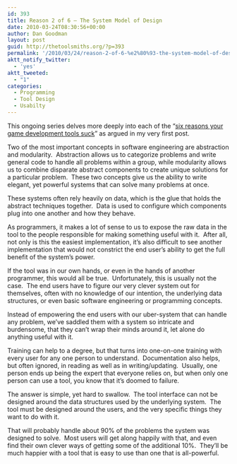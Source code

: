 ```yaml
---
id: 393
title: Reason 2 of 6 – The System Model of Design
date: 2010-03-24T08:30:56+00:00
author: Dan Goodman
layout: post
guid: http://thetoolsmiths.org/?p=393
permalink: '/2010/03/24/reason-2-of-6-%e2%80%93-the-system-model-of-design/'
aktt_notify_twitter:
  - 'yes'
aktt_tweeted:
  - "1"
categories:
  - Programming
  - Tool Design
  - Usabilty
---
```

This ongoing series delves more deeply into each of the “<a href="http://toolssig.wordpress.com/2009/01/27/the-6-reasons-your-game-development-tools-suck/" target="_self">six reasons your game development tools suck</a>” as argued in my very first post.

Two of the most important concepts in software engineering are abstraction and modularity.  Abstraction allows us to categorize problems and write general code to handle all problems within a group, while modularity allows us to combine disparate abstract components to create unique solutions for a particular problem.  These two concepts give us the ability to write elegant, yet powerful systems that can solve many problems at once.

These systems often rely heavily on data, which is the glue that holds the abstract techniques together.  Data is used to configure which components plug into one another and how they behave. 

As programmers, it makes a lot of sense to us to expose the raw data in the tool to the people responsible for making something useful with it.  After all, not only is this the easiest implementation, it&#8217;s also difficult to see another implementation that would not constrict the end user&#8217;s ability to get the full benefit of the system&#8217;s power.

If the tool was in our own hands, or even in the hands of another programmer, this would all be true.  Unfortunately, this is usually not the case.  The end users have to figure our very clever system out for themselves, often with no knowledge of our intention, the underlying data structures, or even basic software engineering or programming concepts.

Instead of empowering the end users with our uber-system that can handle any problem, we&#8217;ve saddled them with a system so intricate and burdensome, that they can&#8217;t wrap their minds around it, let alone do anything useful with it.

Training can help to a degree, but that turns into one-on-one training with every user for any one person to understand.  Documentation also helps, but often ignored, in reading as well as in writing/updating.  Usually, one person ends up being the expert that everyone relies on, but when only one person can use a tool, you know that it&#8217;s doomed to failure.

The answer is simple, yet hard to swallow.  The tool interface can not be designed around the data structures used by the underlying system.  The tool must be designed around the users, and the very specific things they want to do with it. 

That will probably handle about 90% of the problems the system was designed to solve.  Most users will get along happily with that, and even find their own clever ways of getting some of the additional 10%.  They&#8217;ll be much happier with a tool that is easy to use than one that is all-powerful.